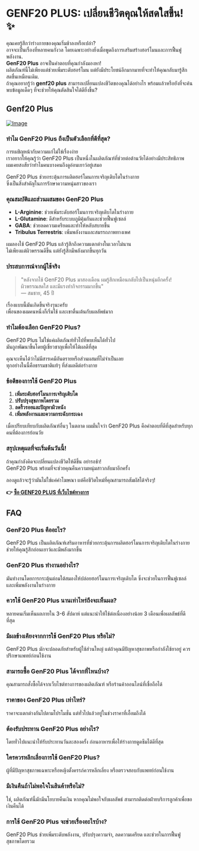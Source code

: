 # GENF20 PLUS: เปลี่ยนชีวิตคุณให้สดใสขึ้น! ✨

คุณเคยรู้สึกว่าร่างกายของคุณเริ่มช้าลงหรือเปล่า?  
อาจจะเป็นเรื่องที่หลายคนกังวล โดยเฉพาะอย่างยิ่งเมื่อพูดถึงการเสริมสร้างฮอร์โมนและการฟื้นฟูพลังงาน.  
**GenF20 Plus** อาจเป็นคำตอบที่คุณกำลังมองหา!  
ผลิตภัณฑ์นี้ไม่เพียงแต่ช่วยเพิ่มระดับฮอร์โมน แต่ยังมีประโยชน์อีกมากมายที่จะทำให้คุณกลับมารู้สึกสดชื่นเหมือนเดิม.  
ถ้าคุณอยากรู้ว่า **genf20 plus** สามารถเปลี่ยนแปลงชีวิตของคุณได้อย่างไร พร้อมแล้วหรือยังที่จะค้นพบข้อมูลเด็ดๆ ที่จะช่วยให้คุณตัดสินใจได้ดียิ่งขึ้น?

## Genf20 Plus

[![Image](https://www2.sellhealth.com/21/1b_300x250.jpg)](https://gchaffi.com/8opHQV14)

### ทำไม GenF20 Plus ถึงเป็นตัวเลือกที่ดีที่สุด?

การเผชิญหน้ากับความแก่ไม่ใช่เรื่องง่าย  
เราอยากให้คุณรู้ว่า GenF20 Plus เป็นหนึ่งในผลิตภัณฑ์ที่ช่วยต่อต้านวัยได้อย่างมีประสิทธิภาพ  
ผมเคยสงสัยว่าทำไมคนบางคนถึงดูอ่อนเยาว์อยู่เสมอ  

GenF20 Plus ช่วยกระตุ้นการผลิตฮอร์โมนการเจริญเติบโตในร่างกาย  
ซึ่งเป็นสิ่งสำคัญในการรักษาความหนุ่มสาวของเรา  

### คุณสมบัติและส่วนผสมของ GenF20 Plus

- **L-Arginine**: ช่วยเพิ่มระดับฮอร์โมนการเจริญเติบโตในร่างกาย
- **L-Glutamine**: ดีสำหรับระบบภูมิคุ้มกันและช่วยฟื้นฟูเซลล์
- **GABA**: ช่วยลดความเครียดและทำให้หลับสบายขึ้น
- **Tribulus Terrestris**: เพิ่มพลังงานและสมรรถภาพทางเพศ

ผมลองใช้ GenF20 Plus แล้วรู้สึกถึงความแตกต่างในเวลาไม่นาน  
ไม่เพียงแต่ผิวพรรณดีขึ้น แต่ยังรู้สึกมีพลังมากขึ้นทุกวัน  

### ประสบการณ์จากผู้ใช้จริง

> "หลังจากใช้ GenF20 Plus มาสองเดือน ผมรู้สึกเหมือนกลับไปเป็นหนุ่มอีกครั้ง!  
> ผิวพรรณสดใส และมีแรงทำกิจกรรมมากขึ้น"  
> — สมชาย, 45 ปี

เรื่องแบบนี้มันเกิดขึ้นจริงๆนะครับ  
เพื่อนของผมคนหนึ่งก็เริ่มใช้ และเขาตื่นเต้นกับผลลัพธ์มาก  

### ทำไมต้องเลือก GenF20 Plus?

GenF20 Plus ไม่ใช่แค่ผลิตภัณฑ์ทั่วไปที่พบเห็นได้ทั่วไป  
มันถูกพัฒนาขึ้นโดยผู้เชี่ยวชาญเพื่อให้ได้ผลดีที่สุด  

คุณจะเห็นได้ว่าไม่มีสารเคมีอันตรายหรือส่วนผสมที่ไม่จำเป็นเลย  
ทุกอย่างในนี้คือธรรมชาติแท้ๆ ที่ส่งผลดีต่อร่างกาย  

### ข้อดีของการใช้ GenF20 Plus

1. **เพิ่มระดับฮอร์โมนการเจริญเติบโต**
2. **ปรับปรุงสุขภาพโดยรวม**
3. **ลดริ้วรอยและปัญหาผิวหนัง**
4. **เพิ่มพลังงานและความกระฉับกระเฉง**

เมื่อเปรียบเทียบกับผลิตภัณฑ์อื่นๆ ในตลาด ผมมั่นใจว่า GenF20 Plus คือคำตอบที่ดีที่สุดสำหรับทุกคนที่ต้องการย้อนวัย  

### สรุปเหตุผลที่จะเริ่มต้นวันนี้!

ถ้าคุณกำลังคิดจะเปลี่ยนแปลงชีวิตให้ดีขึ้น อย่ารอช้า!  
GenF20 Plus พร้อมที่จะช่วยคุณคืนความหนุ่มสาวกลับมาอีกครั้ง  

ลองดูแล้วจะรู้ว่ามันไม่ใช่แค่คำโฆษณา แต่คือชีวิตใหม่ที่คุณสามารถสัมผัสได้จริงๆ!



**👉 [ซื้อ GENF20 PLUS ที่เว็บไซต์ทางการ](https://gchaffi.com/8opHQV14)**

## FAQ

### GenF20 Plus คืออะไร?
GenF20 Plus เป็นผลิตภัณฑ์เสริมอาหารที่ช่วยกระตุ้นการผลิตฮอร์โมนการเจริญเติบโตในร่างกาย ช่วยให้คุณรู้สึกอ่อนเยาว์และมีพลังมากขึ้น

### GenF20 Plus ทำงานอย่างไร?
มันทำงานโดยการกระตุ้นต่อมใต้สมองให้ปล่อยฮอร์โมนการเจริญเติบโต ซึ่งจะช่วยในการฟื้นฟูเซลล์และเพิ่มพลังงานในร่างกาย

### ควรใช้ GenF20 Plus นานเท่าไหร่ถึงจะเห็นผล?
หลายคนเริ่มเห็นผลภายใน 3-6 สัปดาห์ แต่แนะนำให้ใช้ต่อเนื่องอย่างน้อย 3 เดือนเพื่อผลลัพธ์ที่ดีที่สุด

### มีผลข้างเคียงจากการใช้ GenF20 Plus หรือไม่?
GenF20 Plus มักจะปลอดภัยสำหรับผู้ใช้ส่วนใหญ่ แต่ถ้าคุณมีปัญหาสุขภาพหรือกำลังใช้ยาอยู่ ควรปรึกษาแพทย์ก่อนใช้งาน

### สามารถซื้อ GenF20 Plus ได้จากที่ไหนบ้าง?
คุณสามารถสั่งซื้อได้จากเว็บไซต์ทางการของผลิตภัณฑ์ หรือร้านค้าออนไลน์ที่เชื่อถือได้

### ราคาของ GenF20 Plus เท่าไหร่?
ราคาจะแตกต่างกันไปตามโปรโมชั่น แต่ทั่วไปแล้วอยู่ในช่วงราคาที่เอื้อมถึงได้ 

### ต้องรับประทาน GenF20 Plus อย่างไร?
โดยทั่วไปแนะนำให้รับประทานวันละสองครั้ง ก่อนอาหารเพื่อให้ร่างกายดูดซึมได้ดีที่สุด

### ใครควรหลีกเลี่ยงการใช้ GenF20 Plus?
ผู้ที่มีปัญหาสุขภาพเฉพาะหรือหญิงตั้งครรภ์ควรหลีกเลี่ยง หรือตรวจสอบกับแพทย์ก่อนใช้งาน

### มีเงินคืนถ้าไม่พอใจในสินค้าหรือไม่?
ใช่, ผลิตภัณฑ์นี้มักมีนโยบายคืนเงิน หากคุณไม่พอใจกับผลลัพธ์ สามารถติดต่อฝ่ายบริการลูกค้าเพื่อขอเงินคืนได้ 

### การใช้ GenF20 Plus จะช่วยเรื่องอะไรบ้าง?
GenF20 Plus ช่วยเพิ่มระดับพลังงาน, ปรับปรุงความจำ, ลดความเครียด และช่วยในการฟื้นฟูสุขภาพโดยรวม